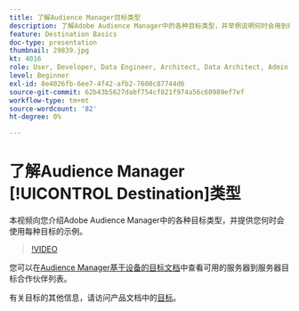 ```yaml
---
title: 了解Audience Manager目标类型
description: 了解Adobe Audience Manager中的各种目标类型，并举例说明何时会用到每个目标。
feature: Destination Basics
doc-type: presentation
thumbnail: 29839.jpg
kt: 4016
role: User, Developer, Data Engineer, Architect, Data Architect, Admin, Leader
level: Beginner
exl-id: 8e4026fb-6ee7-4f42-afb2-7600c87744d6
source-git-commit: 62b43b5627dabf754cf821f974a56c60989ef7ef
workflow-type: tm+mt
source-wordcount: '82'
ht-degree: 0%

---
```


# 了解Audience Manager [!UICONTROL Destination]类型

本视频向您介绍Adobe Audience Manager中的各种目标类型，并提供您何时会使用每种目标的示例。

>[!VIDEO](https://video.tv.adobe.com/v/29839/?quality=12)

您可以在[Audience Manager基于设备的目标文档](https://experienceleague.adobe.com/docs/audience-manager/user-guide/features/destinations/device-based/device-based-destinations-list.html)中查看可用的服务器到服务器目标合作伙伴列表。

有关目标的其他信息，请访问产品文档中的[目标](https://experienceleague.adobe.com/docs/audience-manager/user-guide/features/destinations/destinations.html)。
